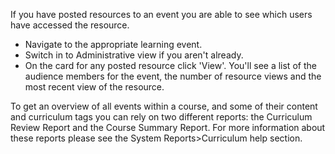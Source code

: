 If you have posted resources to an event you are able to see which users have accessed the resource.

* Navigate to the appropriate learning event.
* Switch in to Administrative view if you aren't already.
* On the card for any posted resource click 'View'.  You'll see a list of the audience members for the event, the number of resource views and the most recent view of the resource.

To get an overview of all events within a course, and some of their content and curriculum tags you can rely on two different reports: the Curriculum Review Report and the Course Summary Report.  For more information about these reports please see the System Reports>Curriculum help section.
